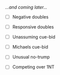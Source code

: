 _...and coming later..._

- [ ] Negative doubles
- [ ] Responsive doubles
- [ ] Unassuming cue-bid
- [ ] Michaels cue-bid
- [ ] Unusual no-trump
- [ ] Competing over 1NT

